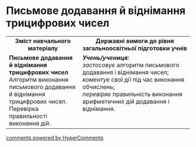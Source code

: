 <div id="hypercomments_widget" class="js-hypercomments-widget invisible"></div>

# Письмове додавання й віднімання трицифрових чисел
<table>
  <tr>
    <td width="40%" align="center"><b>Зміст навчального матеріалу<b></td>
    <td width="60%" align="center"><b>Державні вимоги до рівня загальноосвітньої підготовки учнів</b></td>
  </tr>
  <tr>
    <td width="40%" style="vertical-align:top !important;"><b>Письмове додавання й віднімання трицифрових чисел</b><br>
Алгоритм виконання письмового додавання й віднімання трицифрових чисел. <br>
Перевірка правильності виконання дій.<br></td>
    <td width="60%" style="vertical-align:top !important;"><i><b>Учень/учениця:</b></i><br>
<i>застосовує</i> алгоритм письмового додавання і віднімання чисел;<br>
<i>коментує</i> свої дії під час виконання обчислень;<br>
<i>перевіряє</i> правильність виконання арифметичних дій додавання і віднімання.<br></td>
  </tr>
</table>

<div class="js-hypercomments-container">
    <a href="http://hypercomments.com" class="hc-link" title="comments widget">comments powered by HyperComments</a>
</div>